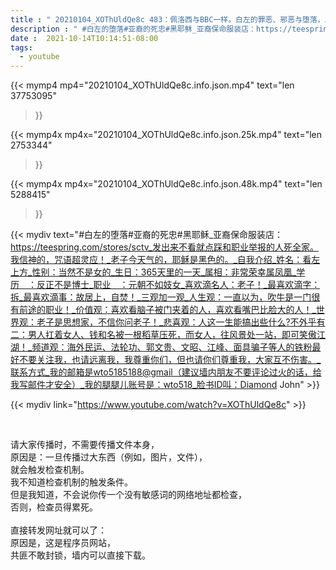 ```yaml
---
title : " 20210104_XOThUldQe8c 483：佩洛西与BBC一样。白左的罪恶、邪恶与堕落，左骂右：你们是犯罪份子。右怼左：你们这违规了。 "
description : " #白左的堕落#亚裔的死忠#黑耶稣_亚裔保命服装店：https://teespring.com/stores/sctv_发出来不看就点踩和职业举报的人死全家。我信神的，咒语超灵应！_老子今天气的，耶稣是黑色的。_自我介绍_姓名：看左上方_性别：当然不是女的_生日：365天里的一天_属相：非常荣幸属凤凰_学历　：反正不是博士_职业　：元朝不如妓女_喜欢滴名人：老子！_最喜欢滴字：拆_最喜欢滴事：故居上，自焚！_三观加一观_人生观：一直以为，吹牛是一门很有前途的职业！_价值观：喜欢看脑子被门夹着的人，喜欢看嘴巴比脸大的人！_世界观：老子是思想家，不信你问老子！_悲喜观：人这一生能搞出些什么?不外乎有二：男人扛着女人、钱和名被一根稻草压死，而女人，往风景处一站，即可笑傲江湖！_频道观：海外民运、法轮功、郭文贵、文昭、江峰、面具骗子等人的铁粉最好不要关注我，也请远离我，我尊重你们，但也请你们尊重我，大家互不伤害。_联系方式_我的邮箱是wto5185188@gmail（建议墙内朋友不要评论过火的话，给我写邮件才安全）_我的腿腿儿账号是：wto518_脸书ID叫：Diamond John "
date :  2021-10-14T10:14:51-08:00
tags:
  - youtube
---
```


{{< mymp4 mp4="20210104_XOThUldQe8c.info.json.mp4" 
text="len 37753095"
>}}

{{< mymp4x  mp4x="20210104_XOThUldQe8c.info.json.25k.mp4"
text="len 2753344"
>}}

{{< mymp4x  mp4x="20210104_XOThUldQe8c.info.json.48k.mp4"
text="len 5288415"
>}}


{{< mydiv text="#白左的堕落#亚裔的死忠#黑耶稣_亚裔保命服装店：https://teespring.com/stores/sctv_发出来不看就点踩和职业举报的人死全家。我信神的，咒语超灵应！_老子今天气的，耶稣是黑色的。_自我介绍_姓名：看左上方_性别：当然不是女的_生日：365天里的一天_属相：非常荣幸属凤凰_学历　：反正不是博士_职业　：元朝不如妓女_喜欢滴名人：老子！_最喜欢滴字：拆_最喜欢滴事：故居上，自焚！_三观加一观_人生观：一直以为，吹牛是一门很有前途的职业！_价值观：喜欢看脑子被门夹着的人，喜欢看嘴巴比脸大的人！_世界观：老子是思想家，不信你问老子！_悲喜观：人这一生能搞出些什么?不外乎有二：男人扛着女人、钱和名被一根稻草压死，而女人，往风景处一站，即可笑傲江湖！_频道观：海外民运、法轮功、郭文贵、文昭、江峰、面具骗子等人的铁粉最好不要关注我，也请远离我，我尊重你们，但也请你们尊重我，大家互不伤害。_联系方式_我的邮箱是wto5185188@gmail（建议墙内朋友不要评论过火的话，给我写邮件才安全）_我的腿腿儿账号是：wto518_脸书ID叫：Diamond John" >}}
<br>

{{< mydiv link="https://www.youtube.com/watch?v=XOThUldQe8c" >}}


<br>

请大家传播时，不需要传播文件本身，<br>
原因是：一旦传播过大东西（例如，图片，文件），<br>
就会触发检查机制。<br>
我不知道检查机制的触发条件。<br>
但是我知道，不会说你传一个没有敏感词的网络地址都检查，<br>
否则，检查员得累死。<br><br>
直接转发网址就可以了：<br>
原因是，这是程序员网站，<br>
共匪不敢封锁，墙内可以直接下载。


